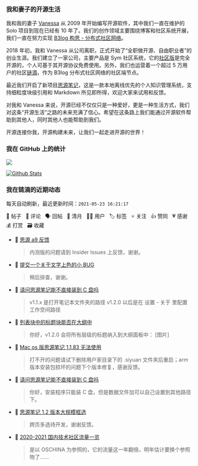 ### 我和妻子的开源生活

我和我的妻子 [Vanessa](https://github.com/Vanessa219) 从 2009 年开始编写开源软件，其中我们一直在维护的 Solo 项目到现在已经有 10 年了。我们的创作领域主要围绕博客和社区系统开展，我们一直在努力实现 [B3log 构思 - 分布式社区网络](https://ld246.com/article/1546941897596)。

2018 年初，我和 Vanessa 从公司离职，正式开始了“全职做开源、自由职业者”的创业生涯。我们建立了一家公司，主要产品是 Sym 社区系统，它的[社区版](https://github.com/88250/symphony)是完全开源的，个人可基于其开源协议免费使用。另外，我们也运营着一个超过 5 万用户的社区[链滴](https://ld246.com)，作为 B3log 分布式社区网络的社区端节点。

最近我们开启了新项目[思源笔记](https://github.com/siyuan-note/siyuan)，这是一款本地离线优先的个人知识管理系统，支持细粒度块级引用和 Markdown 所见即所得，欢迎大家来试用和反馈。

对我和 Vanessa 来说，开源已经不仅仅只是一种爱好，更是一种生活方式，我们对这条“开源生活”之路的未来充满了信心。希望在这条路上我们能通过开源软件帮助到其他人，同时其他人也能帮助到我们。

开源连接你我，开源构建未来，让我们一起走进开源的世界！

### 我在 GitHub 上的统计

<a title="Hits" target="_blank" href="https://github.com/88250/88250"><img src="https://hits.b3log.org/88250/88250.svg"></a>

[![Github Stats](https://github-readme-stats.vercel.app/api?username=88250&theme=tokyonight&show_icons=true)](https://github.com/88250)

<!--events start -->

### 我在链滴的近期动态

每天自动刷新，最近更新时间：`2021-05-23 16:21:17`

📝 帖子 &nbsp; 💬 评论 &nbsp; 🗣 回帖 &nbsp; 🌙 清月 &nbsp; 👨‍💻 用户 &nbsp; 🏷️ 标签 &nbsp; ⭐️ 关注 &nbsp; 👍 赞同 &nbsp; 💗 感谢 &nbsp; 💰 打赏 &nbsp; 🗃 收藏

* 💬 [思源 a9 反馈](https://ld246.com/article/1621742569272/comment/1621742740920#comments)

  > 内测版的问题请到 Insider Issues 上反馈，谢谢。
* 💬 [提交一个关于文字上色的小 BUG](https://ld246.com/article/1621698675567/comment/1621738892826#comments)

  > 稍后排查，谢谢。
* 💬 [请问思源笔记能不直接装到 C 盘吗](https://ld246.com/article/1621587450172/comment/1621616826826#comments)

  > v1.1.x 是打开笔记本文件夹的路径 v1.2.0 以后是在 设置 - 关于 里配置工作空间路径
* 💬 [列表块中的标题块能否在大纲中](https://ld246.com/article/1621601859411/comment/1621603320473#comments)

  > 你好，v1.2.0 会将所有层级的标题纳入到大纲面板中： [图片]
* 💬 [Mac os 版思源笔记 1.1.83 无法使用](https://ld246.com/article/1621590274043/comment/1621594763501#comments)

  > 打不开的问题请试下删除用户家目录下的 .siyuan 文件夹后重启；arm 版本安装包损坏的问题下个版本修复，感谢反馈。
* 💬 [请问思源笔记能不直接装到 C 盘吗](https://ld246.com/article/1621587450172/comment/1621587540312#comments)

  > 你好，安装程序只能装 C 盘，但是数据文件加可以自己设置到其他路径下。
* 💬 [思源笔记 1.2 版本大规模框选](https://ld246.com/article/1621570374002/comment/1621571592816#comments)

  > 跨页多选待开发，谢谢反馈。
* 💬 [2020-2021 国内技术社区流量一览](https://ld246.com/article/1621481613076/comment/1621569162425#comments)

  > 是以 OSCHINA 为参照的，它的流量这一年翻倍，明年估计要换个参照物了……


<!--events end -->
